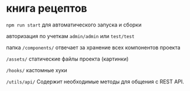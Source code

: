 # книга рецептов

`npm run start` для автоматического запуска и сборки

авторизация по учеткам `admin/admin` или `test/test`

папка `/components/`  отвечает за хранение всех компонентов проекта

`/assets/` статические файлы проекта (картинки)

`/hooks/` кастомные хуки

`/utils/api/` Содержит необходимые методы для общения с REST API.

